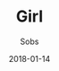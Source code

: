 ---
title: "Girl"
subtitle: "Sobs"
customForwardUrl: "https://www.youtube.com/watch?v=IRjAbgh2hsg"
displayImg: "https://img.youtube.com/vi/IRjAbgh2hsg/0.jpg"
date: "2018-01-14"
newTab: true 
---